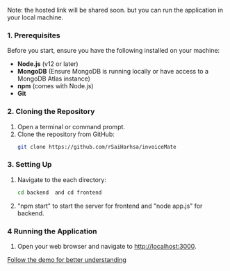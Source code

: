 
Note: the hosted link will be shared soon. but you can run the application in your local machine.
### 1. Prerequisites
Before you start, ensure you have the following installed on your machine:
- **Node.js** (v12 or later)
- **MongoDB** (Ensure MongoDB is running locally or have access to a MongoDB Atlas instance)
- **npm** (comes with Node.js)
- **Git**

### 2. Cloning the Repository
1. Open a terminal or command prompt.
2. Clone the repository from GitHub:
   ```bash
   git clone https://github.com/rSaiHarhsa/invoiceMate
   ```
### 3. Setting Up
1. Navigate to the each directory:
   ```bash
   cd backend  and cd frontend

2. "npm start"  to start the server for frontend and "node app.js" for backend.

### 4 Running the Application
1. Open your web browser and navigate to [http://localhost:3000](http://localhost:3000).

<a href="https://drive.google.com/file/d/1ANCIgQDe-Rzip3tqDooJSSsphcraG7F1/view?usp=sharing" target="_blank">Follow the demo for better understanding</a>




